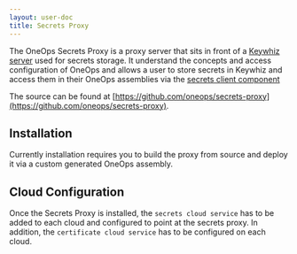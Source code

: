 ```yaml
---
layout: user-doc
title: Secrets Proxy
---
```


The OneOps Secrets Proxy is a proxy server that sits in front of a
[Keywhiz server](https://square.github.io/keywhiz/)
used for secrets storage. It understand the concepts and access configuration
of OneOps and allows a user to store secrets in Keywhiz and access them in
their OneOps assemblies via the
[secrets client component](../design/keywhiz-client-component.html)

The source can be found at
[https://github.com/oneops/secrets-proxy](https://github.com/oneops/secrets-proxy).

## Installation

Currently installation requires you to build the proxy from source and deploy it
via a custom generated OneOps assembly.

## Cloud Configuration

Once the Secrets Proxy is installed, the `secrets cloud service` has to be added
to each cloud and configured to point at the secrets proxy. In addition, the
`certificate cloud service` has to be configured on each cloud.